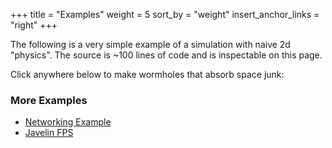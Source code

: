 +++
title = "Examples"
weight = 5
sort_by = "weight"
insert_anchor_links = "right"
+++

The following is a very simple example of a simulation with naive 2d "physics". The source is ~100 lines of code and is inspectable on this page.

Click anywhere below to make wormholes that absorb space junk:

<canvas id="game" style="cursor: pointer;"></canvas>

### More Examples

- [Networking Example](https://github.com/3mcd/javelin/tree/master/examples/networking)
- [Javelin FPS](http://fps.javelin.games/)

<style>
  canvas {
    background: #fff;
    width: 800px;
    height: 300px;
  }
</style>
<script type="text/javascript">
  function relMouseCoords(canvas, event){
      let totalOffsetX = 0
      let totalOffsetY = 0
      let canvasX = 0
      let canvasY = 0

      do {
          totalOffsetX += canvas.offsetLeft - canvas.scrollLeft
          totalOffsetY += canvas.offsetTop - canvas.scrollTop
      } while (canvas = canvas.offsetParent);

      canvasX = event.pageX - totalOffsetX
      canvasY = event.pageY - totalOffsetY

      return { x: canvasX, y: canvasY }
  }

  const canvas = document.getElementById("game")
  const context = canvas.getContext("2d")
  
  context.imageSmoothingEnabled = false
  canvas.width = 800
  canvas.height = 300

  const Transform = Javelin.createComponentType(
    {
      type: 1,
      schema: {
        x: Javelin.number,
        y: Javelin.number,
      },
      initialize: (t, x = 0, y = 0) => {
        t.x = x
        t.y = y
      },
    },
  )
  const Velocity = Javelin.createComponentType(
    {
      type: 2,
      schema: {
        x: Javelin.number,
        y: Javelin.number,
      },
      initialize: (v, x = 0, y = 0) => {
        v.x = x
        v.y = y 
      },
    },
  )
  const Junk = Javelin.createComponentType({
    type: 3,
    schema: {
      influenced: Javelin.boolean,
    },
  })
  const Wormhole = Javelin.createComponentType(
    {
      type: 4,
      schema: {
        r: Javelin.number
      },
      initialize: (w, r = 0.5) => {
        w.r = r
      },
    },
  )

  const wormholes = Javelin.query(Transform, Wormhole, Velocity)
  const junk = Javelin.query(Transform, Velocity, Junk)

  const attract = world => {
    for (let [we, [wt, w, wv]] of wormholes(world)) {
      wv.x *= 0.95
      wv.y *= 0.95

      for (let [je, [jt, jv, j]] of junk(world)) {
        if (we === je) {
          continue
        }

        const dx = wt.x - jt.x
        const dy = wt.y - jt.y
        const len = Math.sqrt(dx * dx + dy * dy)

        if (len <= w.r) {
          j.influenced = true

          if (len < w.r / 10) {
            world.mut(w).r += world.tryGetComponent(je, Wormhole)?.r || 0.1
            world.destroy(je)
          } else {
            const nx = dx / len
            const ny = dy / len
            const mv = world.mut(jv)

            mv.x += nx / 20
            mv.y += ny / 20
          }
        }
      }
    }
  }

  const colorInfluenced = "#222"
  const colorUninfluenced = "#aaa"

  const render = world => {
    context.clearRect(0, 0, 800, 300)

    for (const [e, [{x, y}, , { influenced }]] of junk(world)) {
      context.fillStyle = influenced
        ? colorInfluenced
        : colorUninfluenced
      context.fillRect(Math.floor(x), Math.floor(y), 1, 1)
    }

    for (const [, [{ x, y }, { r }]] of wormholes(world)) {
      context.fillStyle = colorInfluenced
      context.beginPath()
      context.arc(Math.floor(x), Math.floor(y), r / 10, 0, 2 * Math.PI)
      context.fill()
    }
  }

  const physics = world => {
    for (const [, [t, { x, y }]] of junk(world)) {
      const mt = world.mut(t)
      mt.x += x
      mt.y += y
    }
  }

  const world = Javelin.createWorld({
    systems: [physics, attract, render],
    componentTypes: [Transform, Velocity, Wormhole],
  })
  const junkCount = 10000

  for (let i = 0; i < junkCount; i++) {
    world.spawn(
      world.component(Transform, Math.random() * 800, Math.random() * 300),
      world.component(Velocity),
      world.component(Junk),
    )
  }

  let initialized = false

  canvas.addEventListener("mouseup", onMouseUp)

  function onMouseUp(event) {
    const { x, y } = relMouseCoords(canvas, event)
    const r = 30

    world.spawn(
      world.component(Transform, x, y),
      world.component(Wormhole, r),
      world.component(Velocity),
      world.component(Junk)
    )

    if (!initialized) {
      loop()
      initialized = true
    }
  }

  function loop() {
    world.tick()
    requestAnimationFrame(loop)
  }

  world.tick()
</script>
